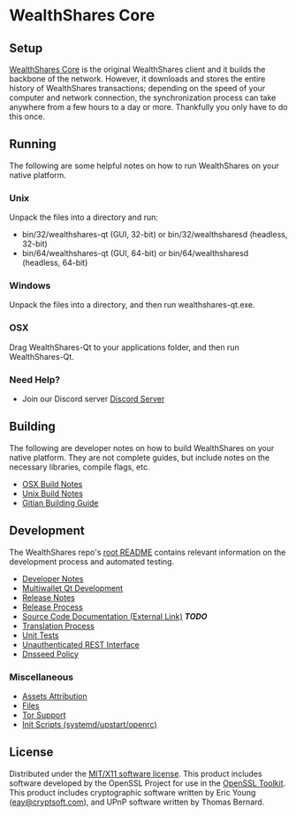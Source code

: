 WealthShares Core
=====================

Setup
---------------------
[WealthShares Core](http://wealthsharescoin.io) is the original WealthShares client and it builds the backbone of the network. However, it downloads and stores the entire history of WealthShares transactions; depending on the speed of your computer and network connection, the synchronization process can take anywhere from a few hours to a day or more. Thankfully you only have to do this once.

Running
---------------------
The following are some helpful notes on how to run WealthShares on your native platform.

### Unix

Unpack the files into a directory and run:

- bin/32/wealthshares-qt (GUI, 32-bit) or bin/32/wealthsharesd (headless, 32-bit)
- bin/64/wealthshares-qt (GUI, 64-bit) or bin/64/wealthsharesd (headless, 64-bit)

### Windows

Unpack the files into a directory, and then run wealthshares-qt.exe.

### OSX

Drag WealthShares-Qt to your applications folder, and then run WealthShares-Qt.

### Need Help?

* Join our Discord server [Discord Server](https://discord.wealthsharescoin.io)

Building
---------------------
The following are developer notes on how to build WealthShares on your native platform. They are not complete guides, but include notes on the necessary libraries, compile flags, etc.

- [OSX Build Notes](build-osx.md)
- [Unix Build Notes](build-unix.md)
- [Gitian Building Guide](gitian-building.md)

Development
---------------------
The WealthShares repo's [root README](https://github.com/wealthshares/wealthshares/blob/master/README.md) contains relevant information on the development process and automated testing.

- [Developer Notes](developer-notes.md)
- [Multiwallet Qt Development](multiwallet-qt.md)
- [Release Notes](release-notes.md)
- [Release Process](release-process.md)
- [Source Code Documentation (External Link)](https://dev.visucore.com/bitcoin/doxygen/) ***TODO***
- [Translation Process](translation_process.md)
- [Unit Tests](unit-tests.md)
- [Unauthenticated REST Interface](REST-interface.md)
- [Dnsseed Policy](dnsseed-policy.md)

### Miscellaneous
- [Assets Attribution](assets-attribution.md)
- [Files](files.md)
- [Tor Support](tor.md)
- [Init Scripts (systemd/upstart/openrc)](init.md)

License
---------------------
Distributed under the [MIT/X11 software license](http://www.opensource.org/licenses/mit-license.php).
This product includes software developed by the OpenSSL Project for use in the [OpenSSL Toolkit](https://www.openssl.org/). This product includes
cryptographic software written by Eric Young ([eay@cryptsoft.com](mailto:eay@cryptsoft.com)), and UPnP software written by Thomas Bernard.
